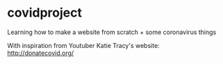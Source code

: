 # covidproject
Learning how to make a website from scratch + some coronavirus things

With inspiration from Youtuber Katie Tracy's website: http://donatecovid.org/